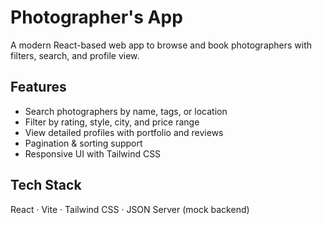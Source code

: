 # Photographer's App

A modern React-based web app to browse and book photographers with filters, search, and profile view.

## Features
- Search photographers by name, tags, or location
- Filter by rating, style, city, and price range
- View detailed profiles with portfolio and reviews
- Pagination & sorting support
- Responsive UI with Tailwind CSS

## Tech Stack
React · Vite · Tailwind CSS · JSON Server (mock backend)

